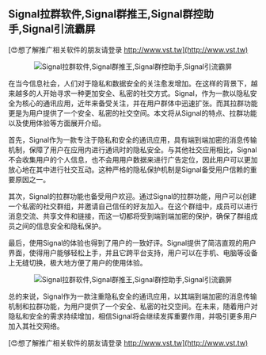 ## **Signal拉群软件,Signal群推王,Signal群控助手,Signal引流霸屏**

[😍想了解推广相关软件的朋友请登录 http://www.vst.tw](http://www.vst.tw)

 <center><img src="https://vst.tw/MP4/tuiguang/png/5.png" alt="Signal拉群软件,Signal群推王,Signal群控助手,Signal引流霸屏"></center>

在当今信息社会，人们对于隐私和数据安全的关注愈发增加。在这样的背景下，越来越多的人开始寻求一种更加安全、私密的社交方式。Signal，作为一款以隐私安全为核心的通讯应用，近年来备受关注，并在用户群体中迅速扩张。而其拉群功能更是为用户提供了一个安全、私密的社交空间。本文将从Signal的特点、拉群功能以及使用体验等方面展开介绍。

首先，Signal作为一款专注于隐私和安全的通讯应用，具有端到端加密的消息传输机制，保障了用户在应用内进行通讯时的隐私安全。与其他社交应用相比，Signal不会收集用户的个人信息，也不会用用户数据来进行广告定位，因此用户可以更加放心地在其中进行社交互动。这种严格的隐私保护机制是Signal备受用户信赖的重要原因之一。

其次，Signal的拉群功能也备受用户欢迎。通过Signal的拉群功能，用户可以创建一个私密的社交群组，并邀请自己信任的好友加入。在这个群组中，成员可以进行消息交流、共享文件和链接，而这一切都将受到端到端加密的保护，确保了群组成员之间的信息安全和隐私保护。

最后，使用Signal的体验也得到了用户的一致好评。Signal提供了简洁直观的用户界面，使得用户能够轻松上手，并且它跨平台支持，用户可以在手机、电脑等设备上无缝切换，极大地方便了用户的使用体验。

 <center><img src="https://vst.tw/MP4/tuiguang/png/6.png" alt="Signal拉群软件,Signal群推王,Signal群控助手,Signal引流霸屏"></center>

总的来说，Signal作为一款注重隐私安全的通讯应用，以其端到端加密的消息传输机制和拉群功能，为用户提供了一个安全、私密的社交空间。在未来，随着用户对隐私和安全的需求持续增加，相信Signal将会继续发挥重要作用，并吸引更多用户加入其社交网络。

[😍想了解推广相关软件的朋友请登录 http://www.vst.tw](http://www.vst.tw)



